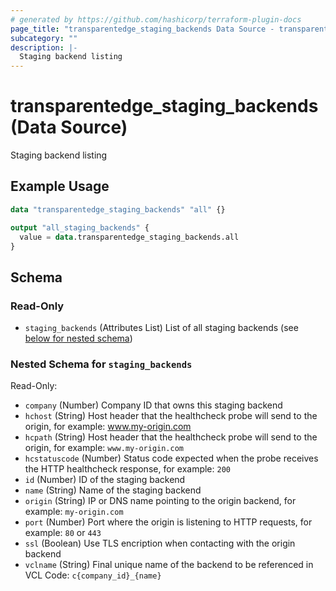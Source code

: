 ```yaml
---
# generated by https://github.com/hashicorp/terraform-plugin-docs
page_title: "transparentedge_staging_backends Data Source - transparentedge"
subcategory: ""
description: |-
  Staging backend listing
---
```


# transparentedge_staging_backends (Data Source)

Staging backend listing

## Example Usage

```terraform
data "transparentedge_staging_backends" "all" {}

output "all_staging_backends" {
  value = data.transparentedge_staging_backends.all
}
```

<!-- schema generated by tfplugindocs -->
## Schema

### Read-Only

- `staging_backends` (Attributes List) List of all staging backends (see [below for nested schema](#nestedatt--staging_backends))

<a id="nestedatt--staging_backends"></a>
### Nested Schema for `staging_backends`

Read-Only:

- `company` (Number) Company ID that owns this staging backend
- `hchost` (String) Host header that the healthcheck probe will send to the origin, for example: www.my-origin.com
- `hcpath` (String) Host header that the healthcheck probe will send to the origin, for example: `www.my-origin.com`
- `hcstatuscode` (Number) Status code expected when the probe receives the HTTP healthcheck response, for example: `200`
- `id` (Number) ID of the staging backend
- `name` (String) Name of the staging backend
- `origin` (String) IP or DNS name pointing to the origin backend, for example: `my-origin.com`
- `port` (Number) Port where the origin is listening to HTTP requests, for example: `80` or `443`
- `ssl` (Boolean) Use TLS encription when contacting with the origin backend
- `vclname` (String) Final unique name of the backend to be referenced in VCL Code: `c{company_id}_{name}`
